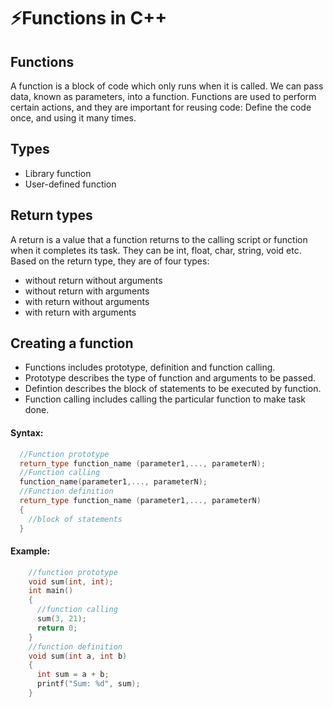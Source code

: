 # ⚡Functions in C++

## Functions

A function is a block of code which only runs when it is called. We can pass data, known as parameters, into a function. Functions are used to perform certain actions, and they are important for reusing code: Define the code once, and using it many times.

## Types

- Library function
- User-defined function

## Return types

A return is a value that a function returns to the calling script or function when it completes its task. They can be int, float, char, string, void etc. Based on the return type, they are of four types:

- without return without arguments
- without return with arguments
- with return without arguments
- with return with arguments

## Creating a function

- Functions includes prototype, definition and function calling.
- Prototype describes the type of function and arguments to be passed.
- Defintion describes the block of statements to be executed by function.
- Function calling includes calling the particular function to make task done.

#### Syntax:

```cpp
  //Function prototype
  return_type function_name (parameter1,..., parameterN);
  //Function calling
  function_name(parameter1,..., parameterN);
  //Function definition
  return_type function_name (parameter1,..., parameterN)
  {
    //block of statements
  }
```

#### Example:

```cpp
    //function prototype
    void sum(int, int);
    int main()
    {
      //function calling
      sum(3, 21);
      return 0;
    }
    //function definition
    void sum(int a, int b)
    {
      int sum = a + b;
      printf("Sum: %d", sum);
    }
```
